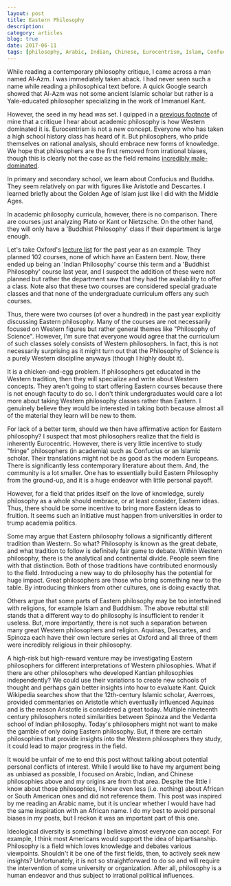 ```yaml
---
layout: post
title: Eastern Philosophy
description: 
category: articles
blog: true
date: 2017-06-11
tags: [philosophy, Arabic, Indian, Chinese, Eurocentrism, Islam, Confucius, Buddha, Kant, Oxford, Spinoza, Aristotle, Nietzsche, Aquinas]
---
```


While reading a contemporary philosophy critique, I came across a man named Al-Azm. I was immediately taken aback. I had never seen such a name while reading a philosophical text before. A quick Google search showed that Al-Azm was not some ancient Islamic scholar but rather is a Yale-educated philosopher specializing in the work of Immanuel Kant. 

However, the seed in my head was set. I quipped in a [previous footnote](/from-china-to-tusaloosa) of mine that a critique I hear about academic philosophy is how Western dominated it is. Eurocentrism is not a new concept. Everyone who has taken a high school history class has heard of it. But philosophers, who pride themselves on rational analysis, should embrace new forms of knowledge. We hope that philosophers are the first removed from irrational biases, though this is clearly not the case as the field remains [incredibly male-dominated](http://www.npr.org/sections/13.7/2013/06/17/192523112/name-ten-women-in-philosophy-bet-you-can-t).

In primary and secondary school, we learn about Confucius and Buddha. They seem relatively on par with figures like Aristotle and Descartes. I learned briefly about the Golden Age of Islam just like I did with the Middle Ages. 

In academic philosophy curricula, however, there is no comparison. There are courses just analyzing Plato or Kant or Nietzsche. On the other hand, they will only have a 'Buddhist Philosophy' class if their department is large enough.

Let's take Oxford's [lecture list](http://www.philosophy.ox.ac.uk/sites/default/files/philosophy/documents/media/Lecture_scheme_2016-17_2_Sept.pdf) for the past year as an example. They planned 102 courses, none of which have an Eastern bent. Now, there ended up being an 'Indian Philosophy' course this term and a 'Buddhist Philosophy' course last year, and I suspect the addition of these were not planned but rather the department saw that they had the availability to offer a class. Note also that these two courses are considered special graduate classes and that none of the undergraduate curriculum offers any such courses.

Thus, there were two courses (of over a hundred) in the past year explicitly discussing Eastern philosophy. Many of the courses are not necessarily focused on Western figures but rather general themes like "Philosophy of Science". However, I'm sure that everyone would agree that the curriculum of such classes solely consists of Western philosophers. In fact, this is not necessarily surprising as it might turn out that the Philosophy of Science is a purely Western discipline anyways (though I highly doubt it).

It is a chicken-and-egg problem. If philosophers get educated in the Western tradition, then they will specialize and write about Western concepts. They aren't going to start offering Eastern courses because there is not enough faculty to do so. I don't think undergraduates would care a lot more about taking Western philosophy classes rather than Eastern. I genuinely believe they would be interested in taking both because almost all of the material they learn will be new to them.

For lack of a better term, should we then have affirmative action for Eastern philosophy? I suspect that most philosophers realize that the field is inherently Eurocentric. However, there is very little incentive to study "fringe" philosophers (in academia) such as Confucius or an Islamic scholar. Their translations might not be as good as the modern Europeans. There is significantly less contemporary literature about them. And, the community is a lot smaller. One has to essentially build Eastern Philosophy from the ground-up, and it is a huge endeavor with little personal payoff.

However, for a field that prides itself on the love of knowledge, surely philosophy as a whole should embrace, or at least consider, Eastern ideas. Thus, there should be some incentive to bring more Eastern ideas to fruition. It seems such an initiative must happen from universities in order to trump academia politics.

Some may argue that Eastern philosophy follows a significantly different tradition than Western. So what? Philosophy is known as the great debate, and what tradition to follow is definitely fair game to debate. Within Western philosophy, there is the analytical and continental divide. People seem fine with that distinction. Both of those traditions have contributed enormously to the field. Introducing a new way to do philosophy has the potential for huge impact. Great philosophers are those who bring something new to the table. By introducing thinkers from other cultures, one is doing exactly that.

Others argue that some parts of Eastern philosophy may be too intertwined with religions, for example Islam and Buddhism. The above rebuttal still stands that a different way to do philosophy is insufficient to render it useless. But, more importantly, there is not such a separation between many great Western philosophers and religion. Aquinas, Descartes, and Spinoza each have their own lecture series at Oxford and all three of them were incredibly religious in their philosophy.  

A high-risk but high-reward venture may be investigating Eastern philosophers for different interpretations of Western philosophies. What if there are other philosophers who developed Kantian philosophies independently? We could use their variations to create new schools of thought and perhaps gain better insights into how to evaluate Kant. Quick Wikipedia searches show that the 12th-century Islamic scholar, Averroes, provided commentaries on Aristotle which eventually influenced Aquinas and is the reason Aristotle is considered a great today. Multiple nineteenth century philosophers noted similarities between Spinoza and the Vedanta school of Indian philosophy. Today's philosophers might not want to make the gamble of only doing Eastern philosophy. But, if there are certain philosophies that provide insights into the Western philosophers they study, it could lead to major progress in the field. 

It would be unfair of me to end this post without talking about potential personal conflicts of interest. While I would like to have my argument being as unbiased as possible, I focused on Arabic, Indian, and Chinese philosophies above and my origins are from that area. Despite the little I know about those philosophies, I know even less (i.e. nothing) about African or South American ones and did not reference them. This post was inspired by me reading an Arabic name, but it is unclear whether I would have had the same inspiration with an African name. I do my best to avoid personal biases in my posts, but I reckon it was an important part of this one.

Ideological diversity is something I believe almost everyone can accept. For example, I think most Americans would support the idea of bipartisanship. Philosophy is a field which loves knowledge and debates various viewpoints. Shouldn't it be one of the first fields, then, to actively seek new insights? Unfortunately, it is not so straightforward to do so and will require the intervention of some university or organization. After all, philosophy is a human endeavor and thus subject to irrational political influences.

